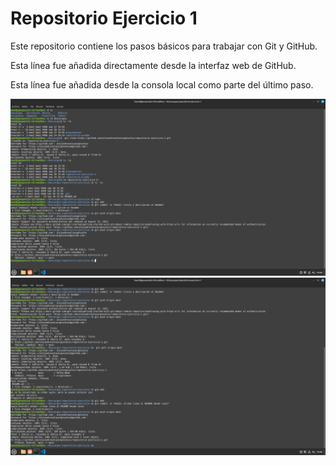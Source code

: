 # Repositorio Ejercicio 1

Este repositorio contiene los pasos básicos para trabajar con Git y GitHub.

Esta línea fue añadida directamente desde la interfaz web de GitHub.

Esta línea fue añadida desde la consola local como parte del último paso.


<img src="Captura de pantalla de 2024-09-30 15-44-33.png">

<img src ="Captura de pantalla de 2024-09-30 15-48-54.png">

